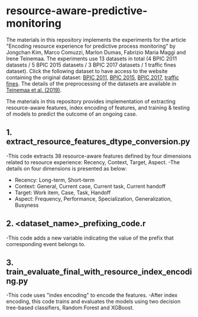 # resource-aware-predictive-monitoring
The materials in this repository implements the experiments for the article "Encoding resource experience for predictive process monitoring" by Jongchan Kim, Marco Comuzzi, Marlon Dumas, Fabrizio Maria Maggi and Irene Teinemaa. The experiments use 13 datasets in total (4 BPIC 2011 datasets / 5 BPIC 2015 datasets / 3 BPIC 2017 datasets / 1 traffic fines dataset). Click the following dataset to have access to the website containing the original dataset: [BPIC 2011](https://www.win.tue.nl/bpi/doku.php?id=2011:challenge), [BPIC 2015](https://www.win.tue.nl/bpi/doku.php?id=2015:challenge), [BPIC 2017](https://www.win.tue.nl/bpi/doku.php?id=2017:challenge), [traffic fines](https://data.4tu.nl/articles/Road_Traffic_Fine_Management_Process/12683249). The details of the preprocessing of the datasets are available in [Teinemaa et al. (2019)](https://dl.acm.org/doi/abs/10.1145/3301300).

The materials in this repository provides implementation of extracting resource-aware features, index encoding of features, and training & testing of models to predict the outcome of an ongoing case.

## 1. extract_resource_features_dtype_conversion.py
-This code extracts 38 resource-aware features defined by four dimensions related to resource experience: Recency, Context, Target, Aspect.
-The details on four dimensions is presented as below:
* Recency: Long-term, Short-term
* Context: General, Current case, Current task, Current handoff
* Target: Work item, Case, Task, Handoff
* Aspect: Frequency, Performance, Specialization, Generalization, Busyness

## 2. <dataset_name>_prefixing_code.r
-This code adds a new variable indicating the value of the prefix that corresponding event belongs to.

## 3. train_evaluate_final_with_resource_index_encoding.py
-This code uses "index encoding" to encode the features.
-After index encoding, this code trains and evaluates the models using two decision tree-based classifiers, Random Forest and XGBoost.
